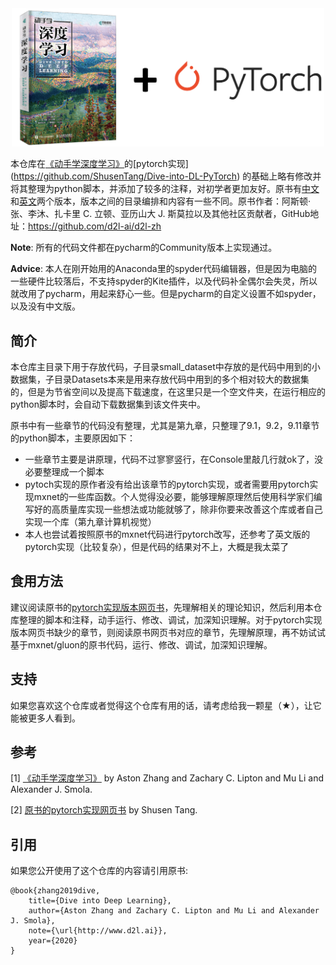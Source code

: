 
<div align=center>
<a href="https://github.com/ShusenTang/Dive-into-DL-PyTorch" target="-blank">
    <img width="500" src="cover.png">
</a>
</div>

本仓库在[《动手学深度学习》](https:/zh.d2l.ai)的[pytorch实现] (https://github.com/ShusenTang/Dive-into-DL-PyTorch) 的基础上略有修改并将其整理为python脚本，并添加了较多的注释，对初学者更加友好。原书有[中文](https:/zh.d2l.ai)和[英文](https://github.com/ShusenTang/Dive-into-DL-PyTorch)两个版本，版本之间的目录编排和内容有一些不同。原书作者：阿斯顿·张、李沐、扎卡里 C. 立顿、亚历山大 J. 斯莫拉以及其他社区贡献者，GitHub地址：https://github.com/d2l-ai/d2l-zh

**Note**: 所有的代码文件都在pycharm的Community版本上实现通过。

**Advice**: 本人在刚开始用的Anaconda里的spyder代码编辑器，但是因为电脑的一些硬件比较落后，不支持spyder的Kite插件，以及代码补全偶尔会失灵，所以就改用了pycharm，用起来舒心一些。但是pycharm的自定义设置不如spyder，以及没有中文版。
<br/>

## 简介
本仓库主目录下用于存放代码，子目录small_dataset中存放的是代码中用到的小数据集，子目录Datasets本来是用来存放代码中用到的多个相对较大的数据集的，但是为节省空间以及提高下载速度，在这里只是一个空文件夹，在运行相应的python脚本时，会自动下载数据集到该文件夹中。

原书中有一些章节的代码没有整理，尤其是第九章，只整理了9.1，9.2，9.11章节的python脚本，主要原因如下：
* 一些章节主要是讲原理，代码不过寥寥竖行，在Console里敲几行就ok了，没必要整理成一个脚本
* pytoch实现的原作者没有给出该章节的pytorch实现，或者需要用pytorch实现mxnet的一些库函数。个人觉得没必要，能够理解原理然后使用科学家们编写好的高质量库实现一些想法或功能就够了，除非你要来改善这个库或者自己实现一个库（第九章计算机视觉）
* 本人也尝试着按照原书的mxnet代码进行pytorch改写，还参考了英文版的pytorch实现（比较复杂），但是代码的结果对不上，大概是我太菜了


## 食用方法
建议阅读原书的[pytorch实现版本网页书](https://github.com/ShusenTang/Dive-into-DL-PyTorch)，先理解相关的理论知识，然后利用本仓库整理的脚本和注释，动手运行、修改、调试，加深知识理解。对于pytorch实现版本网页书缺少的章节，则阅读原书网页书对应的章节，先理解原理，再不妨试试基于mxnet/gluon的原书代码，运行、修改、调试，加深知识理解。


## 支持
如果您喜欢这个仓库或者觉得这个仓库有用的话，请考虑给我一颗星（★），让它能被更多人看到。


## 参考
[1] [《动手学深度学习》](https:/zh.d2l.ai) by Aston Zhang and Zachary C. Lipton and Mu Li and Alexander J. Smola.

[2] [原书的pytorch实现网页书](https://github.com/ShusenTang/Dive-into-DL-PyTorch) by Shusen Tang.


## 引用
如果您公开使用了这个仓库的内容请引用原书:
```
@book{zhang2019dive,
    title={Dive into Deep Learning},
    author={Aston Zhang and Zachary C. Lipton and Mu Li and Alexander J. Smola},
    note={\url{http://www.d2l.ai}},
    year={2020}
}
```
